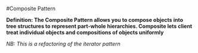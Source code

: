 #Composite Pattern

**Definition: The Composite Pattern allows you to compose objects into tree structures to represent part-whole hierarchies. Composite lets client treat individual objects and compositions of objects uniformly**

*NB: This is a refactoring of the iterator pattern*